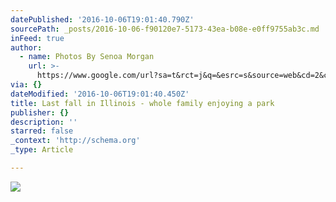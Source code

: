 ```yaml
---
datePublished: '2016-10-06T19:01:40.790Z'
sourcePath: _posts/2016-10-06-f90120e7-5173-43ea-b08e-e0ff9755ab3c.md
inFeed: true
author:
  - name: Photos By Senoa Morgan
    url: >-
      https://www.google.com/url?sa=t&rct=j&q=&esrc=s&source=web&cd=2&cad=rja&uact=8&ved=0ahUKEwitoYrM7sbPAhUK34MKHUssBKoQFggjMAE&url=https%3A%2F%2Fwww.facebook.com%2FSenoa-Morgan-Photography-478601708834116%2F&usg=AFQjCNFVnnwBxH5jp5CCxcBB15kD7-8e8g&sig2=7Aco6yG81F_kbIRkE01Aww&bvm=bv.134495766,d.amc
via: {}
dateModified: '2016-10-06T19:01:40.450Z'
title: Last fall in Illinois - whole family enjoying a park
publisher: {}
description: ''
starred: false
_context: 'http://schema.org'
_type: Article

---
```

![](https://the-grid-user-content.s3-us-west-2.amazonaws.com/caf3dfea-830e-43e8-a64a-8267e3e5f2c2.jpg)
